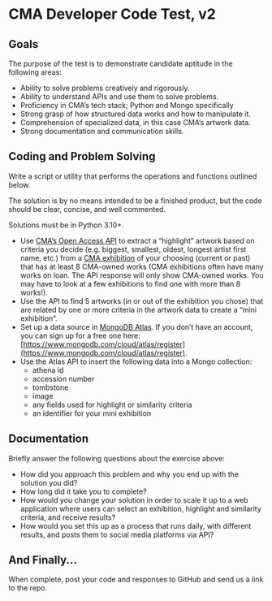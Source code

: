 # CMA Developer Code Test, v2

## Goals

The purpose of the test is to demonstrate candidate aptitude in the following areas:

* Ability to solve problems creatively and rigorously.
* Ability to understand APIs and use them to solve problems.
* Proficiency in CMA’s tech stack; Python and Mongo specifically
* Strong grasp of how structured data works and how to manipulate it.
* Comprehension of specialized data, in this case CMA’s artwork data.
* Strong documentation and communication skills.

## Coding and Problem Solving

Write a script or utility that performs the operations and functions outlined below.

The solution is by no means intended to be a finished product, but the code should be clear, concise, and well commented. 

Solutions must be in Python 3.10+.

* Use [CMA’s Open Access API](https://openaccess-api.clevelandart.org/) to extract a “highlight” artwork based on criteria you decide (e.g. biggest, smallest, oldest, longest artist first name, etc.) from a [CMA exhibition](https://www.clevelandart.org/exhibitions) of your choosing (current or past) that has at least 8 CMA-owned works (CMA exhibitions often have many works on loan. The API response will only show CMA-owned works. You may have to look at a few exhibitions to find one with more than 8 works!).  
* Use the API to find 5 artworks (in or out of the exhibition you chose) that are related by one or more criteria in the artwork data to create a “mini exhibition”. 
* Set up a data source in [MongoDB Atlas](https://www.mongodb.com/). If you don’t have an account, you can sign up for a free one here: [https://www.mongodb.com/cloud/atlas/register](https://www.mongodb.com/cloud/atlas/register). 
* Use the Atlas API to insert the following data into a Mongo collection:
  * athena id
  * accession number
  * tombstone
  * image
  * any fields used for highlight or similarity criteria
  * an identifier for your mini exhibition 

## Documentation

Briefly answer the following questions about the exercise above:

* How did you approach this problem and why you end up with the solution you did?
* How long did it take you to complete?
* How would you change your solution in order to scale it up to a web application where users can select an exhibition, highlight and similarity criteria, and receive results?
* How would you set this up as a process that runs daily, with different results, and posts them to social media platforms via API?

## And Finally...

When complete, post your code and responses to GitHub and send us a link to the repo.




